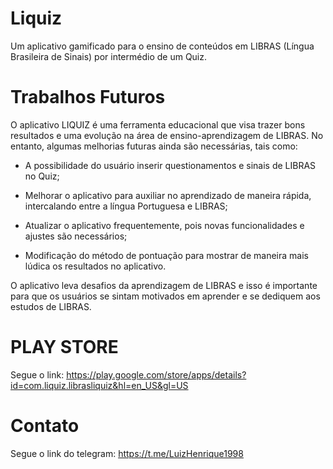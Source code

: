 # Liquiz

Um aplicativo gamificado para o ensino de conteúdos em LIBRAS (Língua Brasileira de Sinais) por intermédio de um Quiz.


# Trabalhos Futuros

O aplicativo LIQUIZ é uma ferramenta educacional que visa trazer bons resultados e uma evolução na área de ensino-aprendizagem de LIBRAS. No entanto, algumas melhorias  futuras ainda são necessárias, tais como:

 - A possibilidade do usuário inserir questionamentos e sinais de LIBRAS no Quiz;

 - Melhorar o aplicativo para auxiliar no aprendizado de maneira rápida, intercalando entre a língua Portuguesa e LIBRAS;

 - Atualizar o aplicativo frequentemente, pois novas funcionalidades e ajustes são necessários;

 - Modificação do método de  pontuação para mostrar de maneira mais lúdica os resultados no aplicativo.

O aplicativo leva desafios da aprendizagem de LIBRAS e isso é importante para que os usuários se sintam motivados em aprender e se dediquem aos estudos de LIBRAS. 


# PLAY STORE

Segue o link: https://play.google.com/store/apps/details?id=com.liquiz.librasliquiz&hl=en_US&gl=US

# Contato

Segue o link do telegram: https://t.me/LuizHenrique1998

